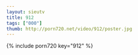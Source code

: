```yaml
--- 
layout: sieutv
title: 912
tags: ["000"]
thumb: http://porn720.net/video/912/poster.jpg
---
```

{% include porn720 key="912" %} 
